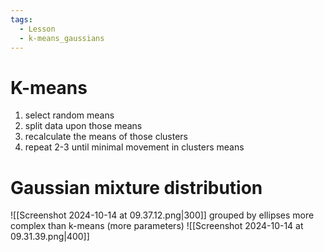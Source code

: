 ```yaml
---
tags:
  - Lesson
  - k-means_gaussians
---
```

# K-means
1. select random means
2. split data upon those means
3. recalculate the means of those clusters
4. repeat 2-3 until minimal movement in clusters means


# Gaussian mixture distribution
![[Screenshot 2024-10-14 at 09.37.12.png|300]]
grouped by ellipses
more complex than k-means (more parameters)
![[Screenshot 2024-10-14 at 09.31.39.png|400]]